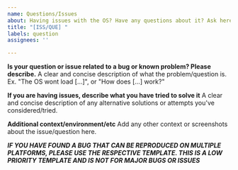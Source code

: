 ```yaml
---
name: Questions/Issues
about: Having issues with the OS? Have any questions about it? Ask here! (low priority)
title: "[ISS/QUE] "
labels: question
assignees: ''

---
```


**Is your question or issue related to a bug or known problem? Please describe.**
A clear and concise description of what the problem/question is. Ex. "The OS wont load [...]", or "How does [...] work?"

**If you are having issues, describe what you have tried to solve it**
A clear and concise description of any alternative solutions or attempts you've considered/tried.

**Additional context/environment/etc**
Add any other context or screenshots about the issue/question here.

***IF YOU HAVE FOUND A BUG THAT CAN BE REPRODUCED ON MULTIPLE PLATFORMS, PLEASE USE THE RESPECTIVE TEMPLATE. THIS IS A LOW PRIORITY TEMPLATE AND IS NOT FOR MAJOR BUGS OR ISSUES***
